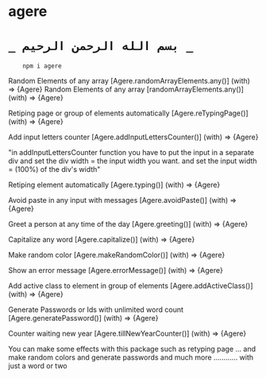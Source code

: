 ﻿# agere

   # `_ بسم الله الرحمن الرحيم _`  

        npm i agere


Random Elements of any array        [Agere.randomArrayElements.any()]        (with) => {Agere}
Random Elements of any array        [randomArrayElements.any()]              (with) => {Agere}


Retiping page or group of elements automatically [Agere.reTypingPage()]      (with) => {Agere}


Add input letters counter                [Agere.addInputLettersCounter()]    (with) => {Agere}

"in addInputLettersCounter function 
you have to put the input in a separate div and set the div width = the input width you want. 
and set the input width = (100%) of the div's width"


Retiping element automatically                   [Agere.typing()]            (with) => {Agere}

Avoid paste in any input with messages       [Agere.avoidPaste()]            (with) => {Agere}

Greet a person at any time of the day          [Agere.greeting()]            (with) => {Agere}

Capitalize any word                       [Agere.capitalize()]               (with) => {Agere}

Make random color                       [Agere.makeRandomColor()]            (with) => {Agere}

Show an error message                      [Agere.errorMessage()]            (with) => {Agere}

Add active class to element in group of elements  [Agere.addActiveClass()]   (with) => {Agere}

Generate Passwords or Ids with unlimited word count [Agere.generatePassword()] (with) => {Agere}

Counter waiting new year                    [Agere.tillNewYearCounter()]       (with) => {Agere}




    



You can make some effects with this package such as retyping page ...
and make random colors and generate passwords and much more ............ with just a word or two



